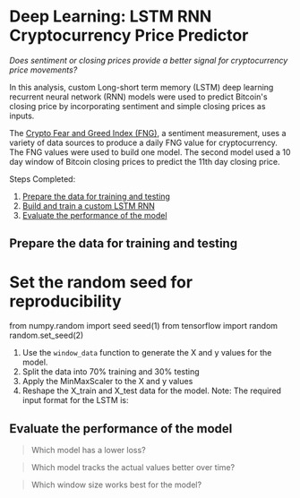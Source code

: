 # Deep Learning: LSTM RNN Cryptocurrency Price Predictor

*Does sentiment or closing prices provide a better signal for cryptocurrency price movements?* 

In this analysis, custom Long-short term memory (LSTM) deep learning recurrent neural network (RNN) models were used to predict Bitcoin's closing price by incorporating sentiment and simple closing prices as inputs. 

The [Crypto Fear and Greed Index (FNG)](https://alternative.me/crypto/fear-and-greed-index/), a sentiment measurement, uses a variety of data sources to produce a daily FNG value for cryptocurrency. The FNG values were used to build one model. The second model used a 10 day window of Bitcoin closing prices to predict the 11th day closing price.  

Steps Completed: 

1. [Prepare the data for training and testing](Prepare-the-date-for-training-and-testing)
2. [Build and train a custom LSTM RNN](Build-and-train-a-custom-LSTM-RNN)
3. [Evaluate the performance of the model](Evaluate-the-performance-of-the-model)

## Prepare the data for training and testing 

# Set the random seed for reproducibility
from numpy.random import seed
seed(1)
from tensorflow import random
random.set_seed(2)

1. Use the `window_data` function to generate the X and y values for the model.
2. Split the data into 70% training and 30% testing
3. Apply the MinMaxScaler to the X and y values
4. Reshape the X_train and X_test data for the model. Note: The required input format for the LSTM is:

## Evaluate the performance of the model 

> Which model has a lower loss?

> Which model tracks the actual values better over time?

> Which window size works best for the model?
